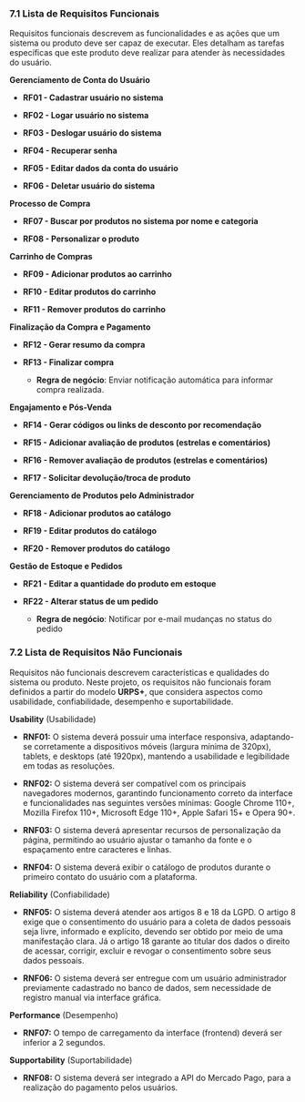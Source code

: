 ### 7.1 Lista de Requisitos Funcionais

Requisitos funcionais descrevem as funcionalidades e as ações que um sistema ou produto deve ser capaz de executar. Eles detalham as tarefas específicas que este produto deve realizar para atender às necessidades do usuário.

**Gerenciamento de Conta do Usuário**

- **RF01 - Cadastrar usuário no sistema** 

- **RF02 - Logar usuário no sistema** 

- **RF03 - Deslogar usuário do sistema** 

- **RF04 - Recuperar senha** 

- **RF05 - Editar dados da conta do usuário**

- **RF06 - Deletar usuário do sistema** 

**Processo de Compra**

- **RF07 - Buscar por produtos no sistema por nome e categoria** 

- **RF08 - Personalizar o produto** 

**Carrinho de Compras**

- **RF09 - Adicionar produtos ao carrinho** 

- **RF10 - Editar produtos do carrinho** 

- **RF11 - Remover produtos do carrinho**

**Finalização da Compra e Pagamento**

- **RF12 - Gerar resumo da compra** 

- **RF13 - Finalizar compra**
    * **Regra de negócio**: Enviar notificação automática para informar compra realizada.

**Engajamento e Pós-Venda**

- **RF14 -  Gerar códigos ou links de desconto por recomendação** 

- **RF15 - Adicionar avaliação de produtos (estrelas e comentários)** 

- **RF16 - Remover avaliação de produtos (estrelas e comentários)**

- **RF17 - Solicitar devolução/troca de produto**

**Gerenciamento de Produtos pelo Administrador**

- **RF18 - Adicionar produtos ao catálogo**

- **RF19 - Editar produtos do catálogo**

- **RF20 - Remover produtos do catálogo**


**Gestão de Estoque e Pedidos**

- **RF21 - Editar a quantidade do produto em estoque**

- **RF22 - Alterar status de um pedido**
    * **Regra de negócio**: Notificar por e-mail mudanças no status do pedido


### 7.2 Lista de Requisitos Não Funcionais

Requisitos não funcionais descrevem características e qualidades do sistema ou produto. Neste projeto, os requisitos não funcionais foram definidos a partir do modelo **URPS+**, que considera aspectos como usabilidade, confiabilidade, desempenho e suportabilidade.

**Usability** (Usabilidade)

- **RNF01:** O sistema deverá possuir uma interface responsiva, adaptando-se corretamente a dispositivos móveis (largura mínima de 320px), tablets, e desktops (até 1920px), mantendo a usabilidade e legibilidade em todas as resoluções.

- **RNF02:** O sistema deverá ser compatível com os principais navegadores modernos, garantindo funcionamento correto da interface e funcionalidades nas seguintes versões mínimas: Google Chrome 110+, Mozilla Firefox 110+, Microsoft Edge 110+, Apple Safari 15+ e Opera 90+.

- **RNF03:** O sistema deverá apresentar recursos de personalização da página, permitindo ao usuário ajustar o tamanho da fonte e o espaçamento entre caracteres e linhas.

- **RNF04:** O sistema deverá exibir o catálogo de produtos durante o primeiro contato do usuário com a plataforma.


**Reliability** (Confiabilidade)

- **RNF05:** O sistema deverá atender aos artigos 8 e 18 da LGPD. O artigo 8 exige que o consentimento do usuário para a coleta de dados pessoais seja livre, informado e explícito, devendo ser obtido por meio de uma manifestação clara. Já o artigo 18 garante ao titular dos dados o direito de acessar, corrigir, excluir e revogar o consentimento sobre seus dados pessoais.

- **RNF06:** O sistema deverá ser entregue com um usuário administrador previamente cadastrado no banco de dados, sem necessidade de registro manual via interface gráfica.


**Performance** (Desempenho)

- **RNF07:** O tempo de carregamento da interface (frontend) deverá ser inferior a 2 segundos.

**Supportability** (Suportabilidade)

- **RNF08:** O sistema deverá ser integrado a API do Mercado Pago, para a realização do pagamento pelos usuários.

